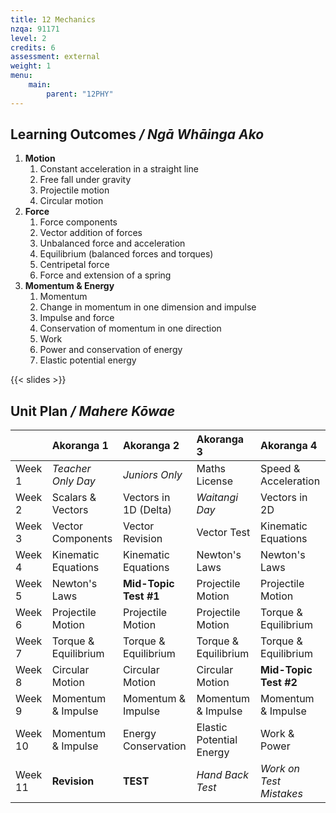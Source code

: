 ```yaml
---
title: 12 Mechanics
nzqa: 91171
level: 2
credits: 6
assessment: external
weight: 1
menu:
    main:
        parent: "12PHY"
---
```


## Learning Outcomes _/ Ngā Whāinga Ako_ 

1. __Motion__
    1. Constant acceleration in a straight line
    2. Free fall under gravity
    3. Projectile motion
    4. Circular motion
2. __Force__
    1. Force components
    2. Vector addition of forces
    3. Unbalanced force and acceleration
    4. Equilibrium (balanced forces and torques)
    5. Centripetal force
    6. Force and extension of a spring
3. __Momentum & Energy__
    1. Momentum
    2. Change in momentum in one dimension and impulse
    3. Impulse and force
    4. Conservation of momentum in one direction
    5. Work
    6. Power and conservation of energy
    7. Elastic potential energy

{{< slides >}}

## Unit Plan _/ Mahere Kōwae_ 

|         | Akoranga 1           | Akoranga 2            | Akoranga 3               | Akoranga 4              |
|:--------|:---------------------|:----------------------|:-------------------------|:------------------------|
| Week 1  | _Teacher Only Day_   | _Juniors Only_        | Maths License            | Speed & Acceleration    |
| Week 2  | Scalars & Vectors    | Vectors in 1D (Delta) | _Waitangi Day_           | Vectors in 2D           |
| Week 3  | Vector Components    | Vector Revision       | Vector Test              | Kinematic Equations     |
| Week 4  | Kinematic Equations  | Kinematic Equations   | Newton's Laws            | Newton's Laws           |
| Week 5  | Newton's Laws        | __Mid-Topic Test #1__ | Projectile Motion        | Projectile Motion       |
| Week 6  | Projectile Motion    | Projectile Motion     | Projectile Motion        | Torque & Equilibrium    |
| Week 7  | Torque & Equilibrium | Torque & Equilibrium  | Torque & Equilibrium     | Torque & Equilibrium    |
| Week 8  | Circular Motion      | Circular Motion       | Circular Motion          | __Mid-Topic Test #2__   |
| Week 9  | Momentum & Impulse   | Momentum & Impulse    | Momentum & Impulse       | Momentum & Impulse      |
| Week 10 | Momentum & Impulse   | Energy Conservation   | Elastic Potential Energy | Work & Power            |
| Week 11 | __Revision__         | __TEST__              | _Hand Back Test_         | _Work on Test Mistakes_ |